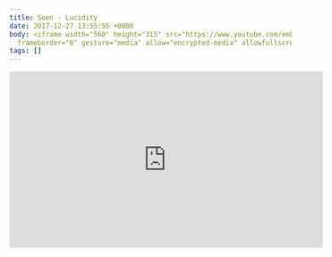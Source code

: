 ```yaml
---
title: Soen - Lucidity
date: 2017-12-27 13:55:55 +0000
body: <iframe width="560" height="315" src="https://www.youtube.com/embed/FRH9ADDqLIM?rel=0"
  frameborder="0" gesture="media" allow="encrypted-media" allowfullscreen></iframe>
tags: []
---
```

<iframe width="560" height="315" src="https://www.youtube.com/embed/FRH9ADDqLIM?rel=0" frameborder="0" gesture="media" allow="encrypted-media" allowfullscreen></iframe>
